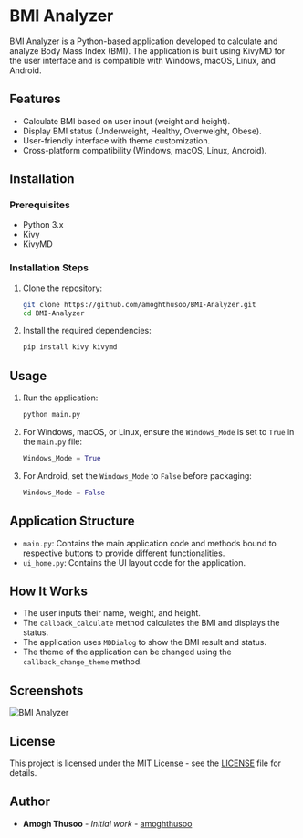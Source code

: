 # BMI Analyzer

BMI Analyzer is a Python-based application developed to calculate and analyze Body Mass Index (BMI). The application is built using KivyMD for the user interface and is compatible with Windows, macOS, Linux, and Android.

## Features

- Calculate BMI based on user input (weight and height).
- Display BMI status (Underweight, Healthy, Overweight, Obese).
- User-friendly interface with theme customization.
- Cross-platform compatibility (Windows, macOS, Linux, Android).

## Installation

### Prerequisites

- Python 3.x
- Kivy
- KivyMD

### Installation Steps

1. Clone the repository:

   ```bash
   git clone https://github.com/amoghthusoo/BMI-Analyzer.git
   cd BMI-Analyzer
   ```

2. Install the required dependencies:

   ```bash
   pip install kivy kivymd
   ```

## Usage

1. Run the application:

   ```bash
   python main.py
   ```

2. For Windows, macOS, or Linux, ensure the `Windows_Mode` is set to `True` in the `main.py` file:

   ```python
   Windows_Mode = True
   ```

3. For Android, set the `Windows_Mode` to `False` before packaging:

   ```python
   Windows_Mode = False
   ```

## Application Structure

- `main.py`: Contains the main application code and methods bound to respective buttons to provide different functionalities.
- `ui_home.py`: Contains the UI layout code for the application.

## How It Works

- The user inputs their name, weight, and height.
- The `callback_calculate` method calculates the BMI and displays the status.
- The application uses `MDDialog` to show the BMI result and status.
- The theme of the application can be changed using the `callback_change_theme` method.

## Screenshots

![BMI Analyzer](screenshot.png)

## License

This project is licensed under the MIT License - see the [LICENSE](LICENSE) file for details.

## Author

- **Amogh Thusoo** - *Initial work* - [amoghthusoo](https://github.com/amoghthusoo)
